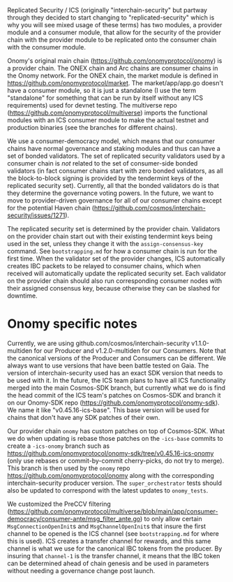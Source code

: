 
Replicated Security / ICS (originally "interchain-security" but partway through they decided to start changing to "replicated-security" which is why you will see mixed usage of these terms) has two modules, a provider module and a consumer module, that allow for the security of the provider chain with the provider module to be replicated onto the consumer chain with the consumer module.

Onomy's original main chain (https://github.com/onomyprotocol/onomy) is a provider chain. The ONEX chain and Arc chains are consumer chains in the Onomy network. For the ONEX chain, the market module is defined in https://github.com/onomyprotocol/market. The market/app/app.go doesn't have a consumer module, so it is just a standalone (I use the term "standalone" for something that can be run by itself without any ICS requirements) used for devnet testing. The multiverse repo (https://github.com/onomyprotocol/multiverse) imports the functional modules with an ICS consumer module to make the actual testnet and production binaries (see the branches for different chains).

We use a consumer-democracy model, which means that our consumer chains have normal governance and staking modules and thus can have a set of bonded validators.
The set of replicated security validators used by a consumer chain is _not_ related to the set of consumer-side bonded validators (in fact consumer chains start with zero bonded validators, as all the block-to-block signing is provided by the tendermint keys of the replicated security set). Currently, all that the bonded validators do is that they determine the governance voting powers. In the future, we want to move to provider-driven governance for all of our consumer chains except for the potential Haven chain (https://github.com/cosmos/interchain-security/issues/1271).

The replicated security set is determined by the provider chain. Validators on the provider chain start out with their existing tendermint keys being used in the set, unless they change it with the `assign-consensus-key` command. See `bootstrapping.md` for how a consumer chain is run for the first time. When the validator set of the provider changes, ICS automatically creates IBC packets to be relayed to consumer chains, which when received will automatically update the replicated security set. Each validator on the provider chain should also run corresponding consumer nodes with their assigned consensus key, because otherwise they can be slashed for downtime.

# Onomy specific notes

Currently, we are using github.com/cosmos/interchain-security v1.1.0-multiden for our Producer and v1.2.0-multiden for our Consumers. Note that the canonical versions of the Producer and Consumers can be different. We always want to use versions that have been battle tested on Gaia. The version of interchain-security used has an exact SDK version that needs to be used with it. In the future, the ICS team plans to have all ICS functionality merged into the main Cosmos-SDK branch, but currently what we do is find the head commit of the ICS team's patches on Cosmos-SDK and branch it on our Onomy-SDK repo (https://github.com/onomyprotocol/onomy-sdk). We name it like "v0.45.16-ics-base". This base version will be used for chains that don't have any SDK patches of their own.

Our provider chain `onomy` has custom patches on top of Cosmos-SDK. What we do when updating is rebase those patches on the `-ics-base` commits to create a `-ics-onomy` branch such as https://github.com/onomyprotocol/onomy-sdk/tree/v0.45.16-ics-onomy (only use rebases or commit-by-commit cherry-picks, do not try to merge). This branch is then used by the `onomy` repo https://github.com/onomyprotocol/onomy along with the corresponding interchain-security producer version. The `super_orchestrator` tests should also be updated to correspond with the latest updates to `onomy_tests`.

We customized the PreCCV filtering (https://github.com/onomyprotocol/multiverse/blob/main/app/consumer-democracy/consumer-ante/msg_filter_ante.go)
to only allow certain `MsgConnectionOpenInit`s and `MsgChannelOpenInit`s that insure the first channel to be opened is the ICS channel (see `bootstrapping.md` for where this is used). ICS creates a transfer channel for rewards, and this same channel is what we use for the canonical IBC tokens from the producer. By insuring that `channel-1` is the transfer channel, it means that the IBC token can be determined ahead of chain genesis and be used in parameters without needing a governance change post launch.

